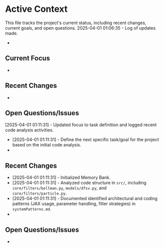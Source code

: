 # Active Context

  This file tracks the project's current status, including recent changes, current goals, and open questions.
  2025-04-01 01:06:35 - Log of updates made.

*

## Current Focus

*   

## Recent Changes

*   

## Open Questions/Issues


[2025-04-01 01:11:31] - Updated focus to task definition and logged recent code analysis activities.

*   [2025-04-01 01:11:31] - Define the next specific task/goal for the project based on the initial code analysis.
*   

## Recent Changes


*   [2025-04-01 01:11:31] - Initialized Memory Bank.
*   [2025-04-01 01:11:31] - Analyzed code structure in `src/`, including `core/filters/bellman.py`, `models/dfsv.py`, and `core/filters/particle.py`.
*   [2025-04-01 01:11:31] - Documented identified architectural and coding patterns (JAX usage, parameter handling, filter strategies) in `systemPatterns.md`.
*   

## Open Questions/Issues

*